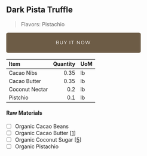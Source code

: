 ## Dark Pista Truffle
> Flavors: Pistachio

[![Buy Now](/assets/images/buy-now.png "Buy Now")](https://shop.osocra.com/products/22021715)

| Item | Quantity | UoM  |
| :---     | ---:    | :--- |
| Cacao Nibs  | 0.35   | lb    |
| Cacao Butter   | 0.35   | lb    |
| Coconut Nectar     | 0.2      | lb      |
| Pistchio  | 0.1      | lb      |


#### Raw Materials
- [ ] Organic Cacao Beans
- [ ] Organic Cacao Butter [[1](/vendors)]
- [ ] Organic Coconut Sugar [[5](/vendors)]
- [ ] Organic Pistachio
